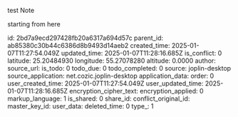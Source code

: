 test Note

starting from here

id: 2bd7a9ecd297428fb20a6317a694d57c
parent_id: ab85380c30b44c6386d8b9493d14aeb2
created_time: 2025-01-07T11:27:54.049Z
updated_time: 2025-01-07T11:28:16.685Z
is_conflict: 0
latitude: 25.20484930
longitude: 55.27078280
altitude: 0.0000
author: 
source_url: 
is_todo: 0
todo_due: 0
todo_completed: 0
source: joplin-desktop
source_application: net.cozic.joplin-desktop
application_data: 
order: 0
user_created_time: 2025-01-07T11:27:54.049Z
user_updated_time: 2025-01-07T11:28:16.685Z
encryption_cipher_text: 
encryption_applied: 0
markup_language: 1
is_shared: 0
share_id: 
conflict_original_id: 
master_key_id: 
user_data: 
deleted_time: 0
type_: 1